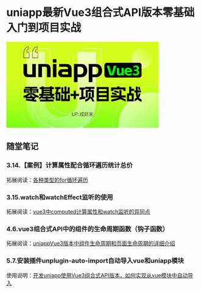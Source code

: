# uniapp最新Vue3组合式API版本零基础入门到项目实战

![uniappv3](课程需要的资料/uniappv3.jpg)

## 随堂笔记



### 3.14.【案例】计算属性配合循环遍历统计总价

拓展阅读：[各种类型的for循环遍历](https://blog.csdn.net/qq_18798149/article/details/135089225)

### 3.15.watch和watchEffect监听的使用

拓展阅读：[vue3中computed计算属性和watch监听的异同点](https://blog.csdn.net/qq_18798149/article/details/135302780)

### 4.6.vue3组合式API中的组件的生命周期函数（钩子函数）

拓展阅读：[uniappVue3版本中组件生命周期和页面生命周期的详细介绍](https://blog.csdn.net/qq_18798149/article/details/135405378)

### 5.7.安装插件unplugin-auto-import自动导入vue和uniapp模块

使用说明：[开发uniapp使用Vue3组合式API版本，如何实现从vue模块中自动导入](https://blog.csdn.net/qq_18798149/article/details/134321097)